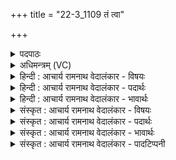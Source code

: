 +++
title = "22-3_1109 तं त्वा"

+++
<details><summary>पदपाठः</summary>

त꣢म्। त्वा꣣। शोचिष्ठ। दीदिवः। सुम्ना꣡य꣢। नू꣣न꣢म्। ई꣣महे। स꣡खि꣢꣯भ्यः। स। खि꣣भ्यः। ११०९।
</details>

<details><summary>अधिमन्त्रम् (VC)</summary>

- अग्निः
- बन्धुः सुबन्धुः श्रुतबन्धुर्विप्रबन्धुश्च क्रमेण गौपायना लौपायना वा
- द्विपदा विराट्
- पञ्चमः
</details>

<details><summary>हिन्दी : आचार्य रामनाथ वेदालंकार - विषयः</summary>

आगे पुनः वही विषय है।
</details>

<details><summary>हिन्दी : आचार्य रामनाथ वेदालंकार - पदार्थः</summary>

पदार्थान्वय -  हे(शोचिष्ठ)अत्यधिक पवित्र और अतिशय पवित्रकर्ता, (दीदिवः)सत्य के प्रकाशक परमात्मन्,राजन् वा आचार्य।(तं त्वा)उन आपसे हम(नूनम्)निश्चय ही(सखिभ्यः)साथियों के(सुम्नाय)सुख के लिए(ईमहे)याचना करते हैं ॥३॥
</details>

<details><summary>हिन्दी : आचार्य रामनाथ वेदालंकार - भावार्थः</summary>

भावार्थ -  जो स्वयं पवित्र ह्रदयवाला और सत्य का समर्थक है,वही दूसरों को वैसा बना सकता है ॥३॥
</details>

<details><summary>संस्कृत : आचार्य रामनाथ वेदालंकार - विषयः</summary>

अथ पुनरपि तमेव विषयमाह।
</details>

<details><summary>संस्कृत : आचार्य रामनाथ वेदालंकार - पदार्थः</summary>

पदार्थान्वय -  हे(शोचिष्ठ)पवित्रतम अतिशयेन पवित्रकर्त्तः, (दीदिवः)सत्यप्रद्योतक परमात्मन् नृपते आचार्य वा! (तं त्वा)तादृशं त्वाम्,वयम्(नूनम्)निश्चयेन(सखिभ्यः)सुहृद्भ्यः(सुम्नाय)सुखाय(ईमहे)याचामहे।[ईमहे इति याच्ञाकर्मसु पठितम्। निघं० ३।१९]॥३॥२
</details>

<details><summary>संस्कृत : आचार्य रामनाथ वेदालंकार - भावार्थः</summary>

भावार्थ -  यः स्वयं पवित्रहृदयः सत्यसमर्थकश्च स एवान्यान् तादृशान्कर्तुं प्रभवति ॥३॥
</details>

<details><summary>संस्कृत : आचार्य रामनाथ वेदालंकार - पादटिप्पनी</summary>

टिप्पनी -   १.ऋ० ५।२४।४। २. ऋग्भाष्ये दयानन्दर्षिर्मन्त्रमिमं विदुषो यज्ञविषये व्याख्यातवान्।
</details>